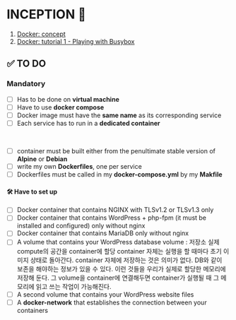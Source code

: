 # INCEPTION 🎲
1. [Docker: concept](https://velog.io/@kyj93790/Inception-Docker-tutorial)
2. [Docker: tutorial 1 - Playing with Busybox](https://velog.io/@kyj93790/Inception-Docker-tutorial-1)

## ✅ TO DO

### Mandatory
- [ ] Has to be done on **virtual machine**
- [ ] Have to use **docker compose**
- [ ] Docker image must have the **same name** as its corresponding service
- [ ] Each service has to run in a **dedicated container**
<br>

- [ ] container must be built either from the penultimate stable version of **Alpine** or **Debian**
- [ ] write my own **Dockerfiles**, one per service
- [ ] Dockerfiles must be called in my **docker-compose.yml** by my **Makfile**

#### 🛠️ Have to set up

- [ ] Docker container that contains NGINX with TLSv1.2 or TLSv1.3 only
- [ ] Docker container that contains WordPress + php-fpm (it must be installed and configured) only without nginx
- [ ] Docker container that contains MariaDB only without nginx
- [ ] A volume that contains your WordPress database
volume : 저장소
실제 compute의 공간을 container에 할당
container 자체는 실행을 할 때마다 초기 이미지 상태로 돌아간다.
container 자체에 저장하는 것은 의미가 없다.
DB와 같이 보존을 해야하는 정보가 있을 수 있다. 이런 것들을 우리가 실제로 할당한 메모리에 저장해 둔다. 그 volume을 container에 연결해두면 container가 실행될 때 그 메모리에 읽고 쓰는 작업이 가능해진다.
- [ ] A second volume that contains your WordPress website files
- [ ] A **docker-network** that establishes the connection between your containers
<br>

